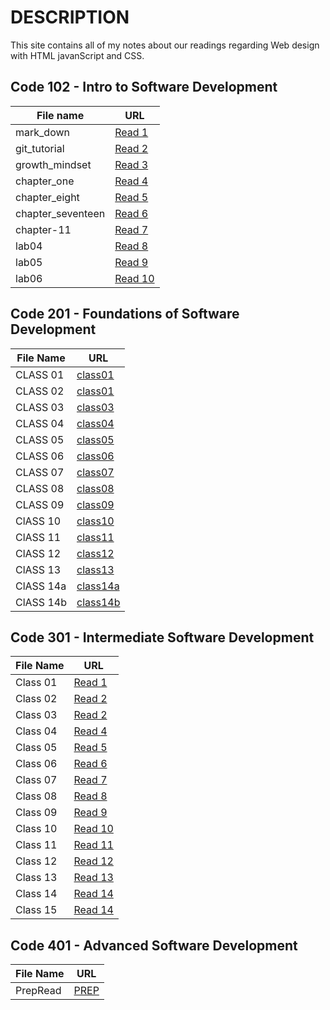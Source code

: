 # **DESCRIPTION** 
This site contains all of my notes about our readings regarding Web design with HTML javanScript and CSS. 

## **Code 102 - Intro to Software Development**

**File name**| **URL**
-------------|--------
 mark_down | [Read 1](https://yasmeenokh.github.io/reading-notes/102/marke_down)  
git_tutorial | [Read 2](https://yasmeenokh.github.io/reading-notes/102/git_tutorial)
growth_mindset | [Read 3](https://yasmeenokh.github.io/reading-notes/102/growth_mindset.md)
chapter_one   | [Read 4](https://yasmeenokh.github.io/reading-notes/102/chapter_one)
chapter_eight | [Read 5](https://yasmeenokh.github.io/reading-notes/102/chapter_eight)
chapter_seventeen | [Read 6](https://yasmeenokh.github.io/reading-notes/102/chapter_eight)
chapter-11 | [Read 7](https://yasmeenokh.github.io/reading-notes/102/chapter-11)
lab04 | [Read 8](https://yasmeenokh.github.io/reading-notes/102/lab04_reading)
lab05 |[Read 9](https://yasmeenokh.github.io/reading-notes/102/lab05_reading)
lab06 | [Read 10](https://yasmeenokh.github.io/reading-notes/102/lab06_reading)


## **Code 201 - Foundations of Software Development** 

**File Name** | **URL** 
--------------|-----------
CLASS 01      | [class01](https://yasmeenokh.github.io/reading-notes/201/class-01)
CLASS 02      | [class01](https://yasmeenokh.github.io/reading-notes/201/class-02)
CLASS 03      | [class03](https://yasmeenokh.github.io/reading-notes/201/class-03)
CLASS 04      | [class04](https://yasmeenokh.github.io/reading-notes/201/class-04)
CLASS 05      | [class05](https://yasmeenokh.github.io/reading-notes/201/class-05)
CLASS 06      | [class06](https://yasmeenokh.github.io/reading-notes/201/class06)
CLASS 07      | [class07](https://yasmeenokh.github.io/reading-notes/201/class-07)   
CLASS 08      | [class08](https://yasmeenokh.github.io/reading-notes/201/class-08)
CLASS 09      | [class09](https://yasmeenokh.github.io/reading-notes/201/class09)
ClASS 10      | [class10](https://yasmeenokh.github.io/reading-notes/201/class-10)
ClASS 11      | [class11](https://yasmeenokh.github.io/reading-notes/201/class-11)
ClASS 12      | [class12](https://yasmeenokh.github.io/reading-notes/201/class-12)
ClASS 13      | [class13](https://yasmeenokh.github.io/reading-notes/201/class-13)
ClASS 14a     | [class14a](https://yasmeenokh.github.io/reading-notes/201/class-14a)
ClASS 14b     | [class14b](https://yasmeenokh.github.io/reading-notes/201/class-14b)







## **Code 301 - Intermediate Software Development**

**File Name** | **URL** 
--------------|-----------
Class 01      | [Read 1](https://yasmeenokh.github.io/reading-notes/301/code103-Read-01)
Class 02      | [Read 2](https://yasmeenokh.github.io/reading-notes/301/code103-Read-02)
Class 03      | [Read 2](https://yasmeenokh.github.io/reading-notes/301/code103-Read-03)
Class 04      | [Read 4](https://yasmeenokh.github.io/reading-notes/301/code103-Read-04)
Class 05      | [Read 5](https://yasmeenokh.github.io/reading-notes/301/code103-Read-05)
Class 06      | [Read 6](https://yasmeenokh.github.io/reading-notes/301/code103-Read-06)
Class 07      | [Read 7](https://yasmeenokh.github.io/reading-notes/301/code103-Read-07)
Class 08      | [Read 8](https://yasmeenokh.github.io/reading-notes/301/code103-Read-08)
Class 09      | [Read 9](https://yasmeenokh.github.io/reading-notes/301/code103-Read-09)
Class 10      | [Read 10](https://yasmeenokh.github.io/reading-notes/301/code103-Read-10)
Class 11      | [Read 11](https://yasmeenokh.github.io/reading-notes/301/code103-Read-11)
Class 12      | [Read 12](https://yasmeenokh.github.io/reading-notes/301/code103-Read-12)
Class 13      | [Read 13](https://yasmeenokh.github.io/reading-notes/301/code103-Read-13)
Class 14      | [Read 14](https://yasmeenokh.github.io/reading-notes/301/code103-Read-14)
Class 15      | [Read 14](https://yasmeenokh.github.io/reading-notes/301/code103-Read-15)



## **Code 401 - Advanced Software Development**
**File Name** | **URL** 
--------------|-----------
PrepRead      | [PREP](https://yasmeenokh.github.io/reading-notes/401/prepRead)